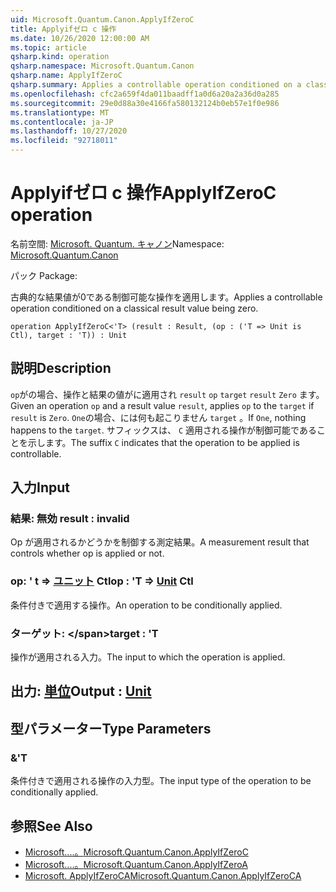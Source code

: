 ```yaml
---
uid: Microsoft.Quantum.Canon.ApplyIfZeroC
title: Applyifゼロ c 操作
ms.date: 10/26/2020 12:00:00 AM
ms.topic: article
qsharp.kind: operation
qsharp.namespace: Microsoft.Quantum.Canon
qsharp.name: ApplyIfZeroC
qsharp.summary: Applies a controllable operation conditioned on a classical result value being zero.
ms.openlocfilehash: cfc2a659f4da011baadff1a0d6a20a2a36d0a285
ms.sourcegitcommit: 29e0d88a30e4166fa580132124b0eb57e1f0e986
ms.translationtype: MT
ms.contentlocale: ja-JP
ms.lasthandoff: 10/27/2020
ms.locfileid: "92718011"
---
```

# <a name="applyifzeroc-operation"></a><span data-ttu-id="d0d9f-102">Applyifゼロ c 操作</span><span class="sxs-lookup"><span data-stu-id="d0d9f-102">ApplyIfZeroC operation</span></span>

<span data-ttu-id="d0d9f-103">名前空間: [Microsoft. Quantum. キャノン](xref:Microsoft.Quantum.Canon)</span><span class="sxs-lookup"><span data-stu-id="d0d9f-103">Namespace: [Microsoft.Quantum.Canon](xref:Microsoft.Quantum.Canon)</span></span>

<span data-ttu-id="d0d9f-104">パック [](https://nuget.org/packages/)</span><span class="sxs-lookup"><span data-stu-id="d0d9f-104">Package: [](https://nuget.org/packages/)</span></span>


<span data-ttu-id="d0d9f-105">古典的な結果値が0である制御可能な操作を適用します。</span><span class="sxs-lookup"><span data-stu-id="d0d9f-105">Applies a controllable operation conditioned on a classical result value being zero.</span></span>

```qsharp
operation ApplyIfZeroC<'T> (result : Result, (op : ('T => Unit is Ctl), target : 'T)) : Unit
```


## <a name="description"></a><span data-ttu-id="d0d9f-106">説明</span><span class="sxs-lookup"><span data-stu-id="d0d9f-106">Description</span></span>

<span data-ttu-id="d0d9f-107">`op`がの場合、操作と結果の値がに適用され `result` `op` `target` `result` `Zero` ます。</span><span class="sxs-lookup"><span data-stu-id="d0d9f-107">Given an operation `op` and a result value `result`, applies `op` to the `target` if `result` is `Zero`.</span></span> <span data-ttu-id="d0d9f-108">`One`の場合、には何も起こりません `target` 。</span><span class="sxs-lookup"><span data-stu-id="d0d9f-108">If `One`, nothing happens to the `target`.</span></span>
<span data-ttu-id="d0d9f-109">サフィックスは、 `C` 適用される操作が制御可能であることを示します。</span><span class="sxs-lookup"><span data-stu-id="d0d9f-109">The suffix `C` indicates that the operation to be applied is controllable.</span></span>

## <a name="input"></a><span data-ttu-id="d0d9f-110">入力</span><span class="sxs-lookup"><span data-stu-id="d0d9f-110">Input</span></span>

### <a name="result--__invalidresult__"></a><span data-ttu-id="d0d9f-111">結果: __無効 <Result>__</span><span class="sxs-lookup"><span data-stu-id="d0d9f-111">result : __invalid<Result>__</span></span>

<span data-ttu-id="d0d9f-112">Op が適用されるかどうかを制御する測定結果。</span><span class="sxs-lookup"><span data-stu-id="d0d9f-112">A measurement result that controls whether op is applied or not.</span></span>


### <a name="op--t--unit-ctl"></a><span data-ttu-id="d0d9f-113">op: ' t => [ユニット](xref:microsoft.quantum.lang-ref.unit) Ctl</span><span class="sxs-lookup"><span data-stu-id="d0d9f-113">op : 'T => [Unit](xref:microsoft.quantum.lang-ref.unit) Ctl</span></span>

<span data-ttu-id="d0d9f-114">条件付きで適用する操作。</span><span class="sxs-lookup"><span data-stu-id="d0d9f-114">An operation to be conditionally applied.</span></span>


### <a name="target--t"></a><span data-ttu-id="d0d9f-115">ターゲット: \</span><span class="sxs-lookup"><span data-stu-id="d0d9f-115">target : 'T</span></span>

<span data-ttu-id="d0d9f-116">操作が適用される入力。</span><span class="sxs-lookup"><span data-stu-id="d0d9f-116">The input to which the operation is applied.</span></span>



## <a name="output--unit"></a><span data-ttu-id="d0d9f-117">出力: [単位](xref:microsoft.quantum.lang-ref.unit)</span><span class="sxs-lookup"><span data-stu-id="d0d9f-117">Output : [Unit](xref:microsoft.quantum.lang-ref.unit)</span></span>



## <a name="type-parameters"></a><span data-ttu-id="d0d9f-118">型パラメーター</span><span class="sxs-lookup"><span data-stu-id="d0d9f-118">Type Parameters</span></span>

### <a name="t"></a><span data-ttu-id="d0d9f-119">&</span><span class="sxs-lookup"><span data-stu-id="d0d9f-119">'T</span></span>

<span data-ttu-id="d0d9f-120">条件付きで適用される操作の入力型。</span><span class="sxs-lookup"><span data-stu-id="d0d9f-120">The input type of the operation to be conditionally applied.</span></span>

## <a name="see-also"></a><span data-ttu-id="d0d9f-121">参照</span><span class="sxs-lookup"><span data-stu-id="d0d9f-121">See Also</span></span>

- [<span data-ttu-id="d0d9f-122">Microsoft....。</span><span class="sxs-lookup"><span data-stu-id="d0d9f-122">Microsoft.Quantum.Canon.ApplyIfZeroC</span></span>](xref:Microsoft.Quantum.Canon.ApplyIfZeroC)
- [<span data-ttu-id="d0d9f-123">Microsoft....。</span><span class="sxs-lookup"><span data-stu-id="d0d9f-123">Microsoft.Quantum.Canon.ApplyIfZeroA</span></span>](xref:Microsoft.Quantum.Canon.ApplyIfZeroA)
- [<span data-ttu-id="d0d9f-124">Microsoft. ApplyIfZeroCA</span><span class="sxs-lookup"><span data-stu-id="d0d9f-124">Microsoft.Quantum.Canon.ApplyIfZeroCA</span></span>](xref:Microsoft.Quantum.Canon.ApplyIfZeroCA)